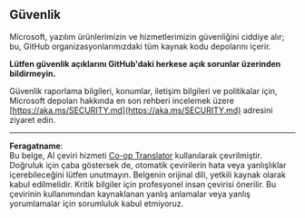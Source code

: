 <!--
CO_OP_TRANSLATOR_METADATA:
{
  "original_hash": "7229f7490ea61a04330b79651ac4d37e",
  "translation_date": "2025-09-29T20:39:06+00:00",
  "source_file": "SECURITY.md",
  "language_code": "tr"
}
-->
<!-- BEGIN MICROSOFT SECURITY.MD V1.0.0 BLOCK -->

## Güvenlik

Microsoft, yazılım ürünlerimizin ve hizmetlerimizin güvenliğini ciddiye alır; bu,
GitHub organizasyonlarımızdaki tüm kaynak kodu depolarını içerir.

**Lütfen güvenlik açıklarını GitHub'daki herkese açık sorunlar üzerinden bildirmeyin.**

Güvenlik raporlama bilgileri, konumlar, iletişim bilgileri ve politikalar için,
Microsoft depoları hakkında en son rehberi incelemek üzere
[https://aka.ms/SECURITY.md](https://aka.ms/SECURITY.md) adresini ziyaret edin.

<!-- END MICROSOFT SECURITY.MD BLOCK -->

---

**Feragatname**:  
Bu belge, AI çeviri hizmeti [Co-op Translator](https://github.com/Azure/co-op-translator) kullanılarak çevrilmiştir. Doğruluk için çaba göstersek de, otomatik çevirilerin hata veya yanlışlıklar içerebileceğini lütfen unutmayın. Belgenin orijinal dili, yetkili kaynak olarak kabul edilmelidir. Kritik bilgiler için profesyonel insan çevirisi önerilir. Bu çevirinin kullanımından kaynaklanan yanlış anlamalar veya yanlış yorumlamalar için sorumluluk kabul etmiyoruz.